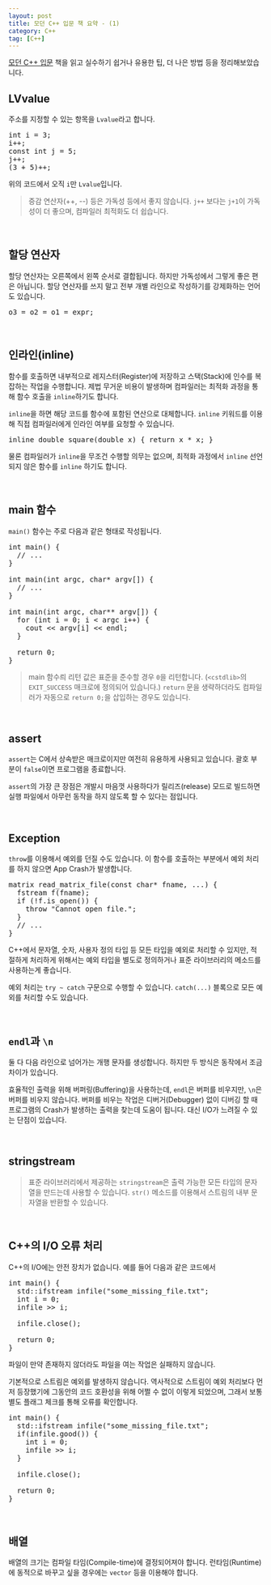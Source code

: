 ```yaml
---
layout: post
title: 모던 C++ 입문 책 요약 - (1)
category: C++
tag: [C++]
---
```

[모던 C++ 입문](http://www.yes24.com/Product/Goods/57615943) 책을 읽고 실수하기 쉽거나 유용한 팁, 더 나은 방법 등을 정리해보았습니다.

## LVvalue

주소를 지정할 수 있는 항목을 `Lvalue`라고 합니다.

<pre class="prettyprint">
int i = 3;
i++;
const int j = 5;
j++;
(3 + 5)++;
</pre>

위의 코드에서 오직 `i`만 `Lvalue`입니다.

> 증감 연산자(++, --) 등은 가독성 등에서 좋지 않습니다. `j++` 보다는 `j+1`이 가독성이 더 좋으며, 컴파일러 최적화도 더 쉽습니다.

<br>

## 할당 연산자

할당 연산자는 오른쪽에서 왼쪽 순서로 결합됩니다. 하지만 가독성에서 그렇게 좋은 편은 아닙니다. 
할당 연산자를 쓰지 말고 전부 개별 라인으로 작성하기를 강제화하는 언어도 있습니다.

<pre class="prettyprint">
o3 = o2 = o1 = expr;
</pre>

<br>

## 인라인(inline)

함수를 호출하면 내부적으로 레지스터(Register)에 저장하고 스택(Stack)에 인수를 복잡하는 작업을 수행합니다.
제법 무거운 비용이 발생하며 컴파일러는 최적화 과정을 통해 함수 호출을 `inline`하기도 합니다. 

`inline`을 하면 해당 코드를 함수에 포함된 연산으로 대체합니다. `inline` 키워드를 이용해 직접 컴파일러에게
인라인 여부를 요청할 수 있습니다.

<pre class="prettyprint">
inline double square(double x) { return x * x; }
</pre>

물론 컴파일러가 `inline`을 무조건 수행할 의무는 없으며, 최적화 과정에서 `inline` 선언되지 않은 함수를 `inline` 하기도 합니다.

<br>

## main 함수

`main()` 함수는 주로 다음과 같은 형태로 작성됩니다.

<pre class="prettyprint">
int main() {
  // ...
}

int main(int argc, char* argv[]) {
  // ...
}

int main(int argc, char** argv[]) {
  for (int i = 0; i < argc i++) {
    cout << argv[i] << endl;
  }

  return 0;
}
</pre>

> main 함수릐 리턴 값은 표준을 준수할 경우 `0`을 리턴합니다. (`<cstdlib>`의 `EXIT_SUCCESS` 매크로에 정의되어 있습니다.)
`return` 문을 생략하더라도 컴파일러가 자동으로 `return 0;`을 삽입하는 경우도 있습니다.

<br>

## assert

`assert`는 C에서 상속받은 매크로이지만 여전히 유용하게 사용되고 있습니다. 괄호 부분이 `false`이면 프로그램을 종료합니다.

`assert`의 가장 큰 장점은 개발시 마음껏 사용하다가 릴리즈(release) 모드로 빌드하면 실행 파일에서 아무런 동작을 하지 않도록
할 수 있다는 점입니다.

<br>

## Exception

`throw`를 이용해서 예외를 던질 수도 있습니다. 이 함수를 호출하는 부분에서 예외 처리를 하지 않으면 App Crash가 발생합니다. 

<pre class="prettyprint">
matrix read_matrix_file(const char* fname, ...) {
  fstream f(fname);
  if (!f.is_open()) {
    throw "Cannot open file.";
  }
  // ...
}
</pre>

C++에서 문자열, 숫자, 사용자 정의 타입 등 모든 타입을 예외로 처리할 수 있지만, 적절하게 처리하게 위해서는 예외 타입을 별도로
정의하거나 표준 라이브러리의 메소드를 사용하는게 좋습니다.

예외 처리는 `try ~ catch` 구문으로 수행할 수 있습니다. `catch(...)` 블록으로 모든 예외를 처리할 수도 있습니다.

<br>

## `endl`과 `\n`

둘 다 다음 라인으로 넘어가는 개행 문자를 생성합니다. 하지만 두 방식은 동작에서 조금 차이가 있습니다.

효율적인 출력을 위해 버퍼링(Buffering)을 사용하는데, `endl`은 버퍼를 비우지만, `\n`은 버퍼를 비우지 않습니다.
버퍼를 비우는 작업은 디버거(Debugger) 없이 디버깅 할 때 프로그램의 Crash가 발생하는 출력을 찾는데 도움이 됩니다.
대신 I/O가 느려질 수 있는 단점이 있습니다.

<br>

## stringstream

> 표준 라이브러리에서 제공하는 `stringstream`은 출력 가능한 모든 타입의 문자열을 만드는데 사용할 수 있습니다.
`str()` 메소드를 이용해서 스트림의 내부 문자열을 반환할 수 있습니다.

<br>

## C++의 I/O 오류 처리

C++의 I/O에는 안전 장치가 없습니다. 예를 들어 다음과 같은 코드에서

<pre class="prettyprint">
int main() {
  std::ifstream infile("some_missing_file.txt";
  int i = 0;
  infile >> i;

  infile.close();

  return 0;
}
</pre>

파일이 만약 존재하지 않더라도 파일을 여는 작업은 실패하지 않습니다. 

기본적으로 스트림은 예외를 발생하지 않습니다. 역사적으로 스트림이 예외 처리보다 먼저 등장했기에 그동안의 코드 호환성을 위해
어쩔 수 없이 이렇게 되었으며, 그래서 보통 별도 플래그 체크를 통해 오류를 확인합니다.

<pre class="prettyprint">
int main() {
  std::ifstream infile("some_missing_file.txt";
  if(infile.good()) {
    int i = 0;
    infile >> i;
  }

  infile.close();

  return 0;
}
</pre>

<br>

## 배열

배열의 크기는 컴파일 타임(Compile-time)에 결정되어져야 합니다. 런타임(Runtime)에 동적으로 바꾸고 싶을 경우에는
`vector` 등을 이용해야 합니다.